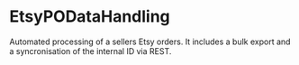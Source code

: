 # EtsyPODataHandling
Automated processing of a sellers Etsy orders. It includes a bulk export and a syncronisation of the internal ID via REST.
